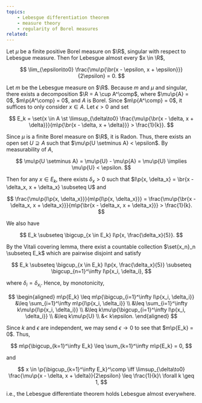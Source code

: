 ```yaml
---
topics:
    - Lebesgue differentiation theorem
    - measure theory
    - regularity of Borel measures
related:
---
```


<problem>

Let $\mu$ be a finite positive Borel measure on $\R$, singular with respect to Lebesgue measure. Then for Lebesgue almost every $x \in \R$,

$$
\lim_{\epsilon\to0} \frac{\mu\p{\br{x - \epsilon, x + \epsilon}}}{2\epsilon} = 0.
$$

</problem>

<solution>

Let $m$ be the Lebesgue measure on $\R$. Because $m$ and $\mu$ and singular, there exists a decomposition $\R = A \cup A^\comp$, where $\mu\p{A} = 0$, $m\p{A^\comp} = 0$, and $A$ is Borel. Since $m\p{A^\comp} = 0$, it suffices to only consider $x \in A$. Let $\epsilon > 0$ and set

$$
E_k = \set{x \in A \st \limsup_{\delta\to0} \frac{\mu\p{\br{x - \delta, x + \delta}}}{m\p{\br{x - \delta, x + \delta}}} > \frac{1}{k}}.
$$

Since $\mu$ is a finite Borel measure on $\R$, it is Radon. Thus, there exists an open set $U \supseteq A$ such that $\mu\p{U \setminus A} < \epsilon$. By measurability of $A$,

$$
\mu\p{U \setminus A} = \mu\p{U} - \mu\p{A} = \mu\p{U} \implies \mu\p{U} < \epsilon.
$$

Then for any $x \in E_k$, there exists $\delta_x > 0$ such that $I\p{x, \delta_x} = \br{x - \delta_x, x + \delta_x} \subseteq U$ and

$$
\frac{\mu\p{I\p{x, \delta_x}}}{m\p{I\p{x, \delta_x}}} = \frac{\mu\p{\br{x - \delta_x, x + \delta_x}}}{m\p{\br{x - \delta_x, x + \delta_x}}} > \frac{1}{k}.
$$

We also have

$$
E_k \subseteq \bigcup_{x \in E_k} I\p{x, \frac{\delta_x}{5}}.
$$

By the Vitali covering lemma, there exist a countable collection $\set{x_n}_n \subseteq E_k$ which are pairwise disjoint and satisfy

$$
E_k \subseteq \bigcup_{x \in E_k} I\p{x, \frac{\delta_x}{5}} \subseteq \bigcup_{n=1}^\infty I\p{x_i, \delta_i},
$$

where $\delta_i = \delta_{x_i}$. Hence, by monotonicity,

$$
\begin{aligned}
    m\p{E_k}
         \leq m\p{\bigcup_{i=1}^\infty I\p{x_i, \delta_i}}
        &\leq \sum_{i=1}^\infty m\p{I\p{x_i, \delta_i}} \\
        &\leq \sum_{i=1}^\infty k\mu\p{I\p{x_i, \delta_i}} \\
        &\leq k\mu\p{\bigcup_{i=1}^\infty I\p{x_i, \delta_i}} \\
        &\leq k\mu\p{U} \\
        &< k\epsilon.
\end{aligned}
$$

Since $k$ and $\epsilon$ are independent, we may send $\epsilon \to 0$ to see that $m\p{E_k} = 0$. Thus,

$$
m\p{\bigcup_{k=1}^\infty E_k} \leq \sum_{k=1}^\infty m\p{E_k} = 0,
$$

and

$$
x \in \p{\bigcup_{k=1}^\infty E_k}^\comp \iff \limsup_{\delta\to0} \frac{\mu\p{x - \delta, x + \delta}}{2\epsilon} \leq \frac{1}{k}\ \forall k \geq 1,
$$

i.e., the Lebesgue differentiate theorem holds Lebesgue almost everywhere.

</solution>
